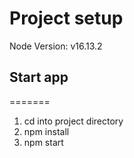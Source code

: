 # Project setup

Node Version: v16.13.2

## Start app

=======

1. cd into project directory
2. npm install
3. npm start
